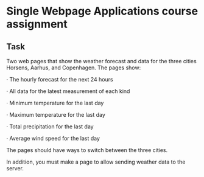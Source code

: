 # Single Webpage Applications course assignment #
## Task ##
Two web pages that show the weather forecast and data for the three cities Horsens, Aarhus, and Copenhagen. The pages show:

· The hourly forecast for the next 24 hours

· All data for the latest measurement of each kind

· Minimum temperature for the last day

· Maximum temperature for the last day

· Total precipitation for the last day

· Average wind speed for the last day

The pages should have ways to switch between the three cities.

In addition, you must make a page to allow sending weather data to the server.
